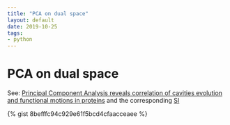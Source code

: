 ```yaml
---
title: "PCA on dual space"
layout: default
date: 2019-10-25
tags:
- python
---
```


# PCA on dual space

See: [Principal Component Analysis reveals correlation of cavities evolution and functional motions in proteins](https://www.sciencedirect.com/science/article/pii/S1093326314001703#mmc0005)
and the corresponding [SI](https://ars.els-cdn.com/content/image/1-s2.0-S1093326314001703-mmc1.pdf)


{% gist 8befffc94c929e61f5bcd4cfaacceaee %}
